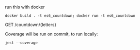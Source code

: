 run this with docker 

`docker build . -t es6_countdown; docker run -t es6_countdown`

GET /countdown/{letters}

Coverage will be run on commit, to run locally:

`jest --coverage`

